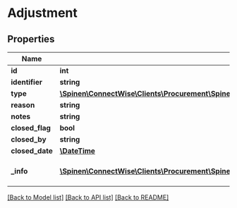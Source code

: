# Adjustment

## Properties
Name | Type | Description | Notes
------------ | ------------- | ------------- | -------------
**id** | **int** |  | [optional] 
**identifier** | **string** |  | 
**type** | [**\Spinen\ConnectWise\Clients\Procurement\Spinen\ConnectWise\Clients\Procurement\Model\AdjustmentTypeReference**](AdjustmentTypeReference.md) |  | 
**reason** | **string** |  | [optional] 
**notes** | **string** |  | [optional] 
**closed_flag** | **bool** |  | [optional] 
**closed_by** | **string** |  | [optional] 
**closed_date** | [**\DateTime**](\DateTime.md) |  | [optional] 
**_info** | [**\Spinen\ConnectWise\Clients\Procurement\Spinen\ConnectWise\Clients\Procurement\Model\Metadata**](Metadata.md) | Metadata of the entity | [optional] 

[[Back to Model list]](../README.md#documentation-for-models) [[Back to API list]](../README.md#documentation-for-api-endpoints) [[Back to README]](../README.md)


